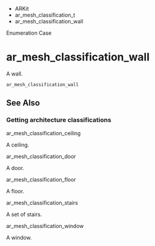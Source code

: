 

- ARKit
- ar_mesh_classification_t
-  ar_mesh_classification_wall 

Enumeration Case

# ar_mesh_classification_wall

A wall.

``` source
ar_mesh_classification_wall
```

## See Also

### Getting architecture classifications

ar_mesh_classification_ceiling

A ceiling.

ar_mesh_classification_door

A door.

ar_mesh_classification_floor

A floor.

ar_mesh_classification_stairs

A set of stairs.

ar_mesh_classification_window

A window.

